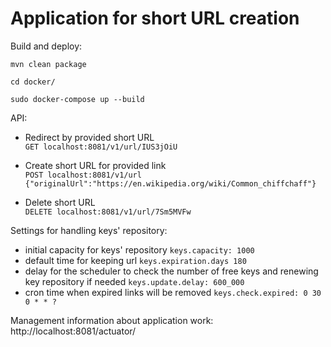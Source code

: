 # Application for short URL creation

Build and deploy:

    mvn clean package
    
    cd docker/
    
    sudo docker-compose up --build
    

API:
- Redirect by provided short URL  
`GET localhost:8081/v1/url/IUS3jOiU`

- Create short URL for provided link  
`POST localhost:8081/v1/url {"originalUrl":"https://en.wikipedia.org/wiki/Common_chiffchaff"}`

- Delete short URL  
`DELETE localhost:8081/v1/url/7Sm5MVFw`                          
                                                           
Settings for handling keys' repository:
- initial capacity for keys' repository `keys.capacity: 1000`
- default time for keeping url `keys.expiration.days 180`
- delay for the scheduler to check the number of free keys and renewing key repository if needed `keys.update.delay: 600_000`
- cron time when expired links will be removed  `keys.check.expired: 0 30 0 * * ?`

Management information about application work: http://localhost:8081/actuator/